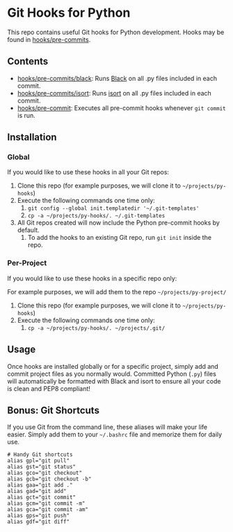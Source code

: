 # Git Hooks for Python
This repo contains useful Git hooks for Python development. Hooks may be found in [hooks/pre-commits](hooks/pre-commits).
## Contents
- [hooks/pre-commits/black](hooks/pre-commits/black): Runs [Black](https://pypi.org/project/black/) on all .py files included in each commit.
- [hooks/pre-commits/isort](hooks/pre-commits/isort): Runs [isort](https://pycqa.github.io/isort/) on all .py files included in each commit.
- [hooks/pre-commit](hooks/pre-commit): Executes all pre-commit hooks whenever `git commit` is run.
## Installation
### Global
If you would like to use these hooks in all your Git repos:
1. Clone this repo (for example purposes, we will clone it to `~/projects/py-hooks`)
1. Execute the following commands one time only:
	1. `git config --global init.templatedir '~/.git-templates'`
	1. `cp -a ~/projects/py-hooks/. ~/.git-templates`
1. All Git repos created will now include the Python pre-commit hooks by default.
	1. To add the hooks to an existing Git repo, run `git init` inside the repo.
### Per-Project
If you would like to use these hooks in a specific repo only:

For example purposes, we will add them to the repo `~/projects/py-project/`
1. Clone this repo (for example purposes, we will clone it to `~/projects/py-hooks`)
1. Execute the following commands one time only:
	1. `cp -a ~/projects/py-hooks/. ~/projects/.git/`
## Usage
Once hooks are installed globally or for a specific project, simply add and commit project files as you normally would. Committed Python (`.py`) files will automatically be formatted with Black and isort to ensure all your code is clean and PEP8 compliant!

## Bonus: Git Shortcuts
If you use Git from the command line, these aliases will make your life easier. Simply add them to your `~/.bashrc` file and memorize them for daily use.
```commandline
# Handy Git shortcuts
alias gpl="git pull"
alias gst="git status"
alias gco="git checkout"
alias gcb="git checkout -b"
alias gaa="git add ."
alias gad="git add"
alias gct="git commit"
alias gcm="git commit -m"
alias gca="git commit -am"
alias gps="git push"
alias gdf="git diff"
```
